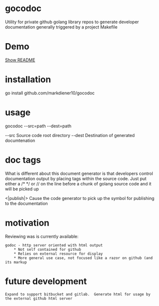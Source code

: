 # gocodoc

Utility for private github golang library repos to generate developer documentation generally triggered by a project Makefile

# Demo

[Show README](./fakelib/README.md)

# installation

go install github.com/markdiener10/gocodoc

# usage

gocodoc --src=path --dest=path 

--src  Source code root directory 
--dest Destination of generated documtenation

# doc tags

What is different about this document generator is that developers control documentation output by placing tags within the source code.  Just put either a /* */ or // on the line before a chunk of golang source code and it will be picked up

<|publish|> Cause the code generator to pick up the symbol for publishing to the documentation

# motivation

Reviewing was is currently available:

	godoc - http server oriented with html output 
		* Not self contained for github
		* Relies on external resource for display
		* More general use case, not focused like a razor on github (and its markup
	
# future development

	Expand to support bitbucket and gitlab.  Generate html for usage by the external github html server
